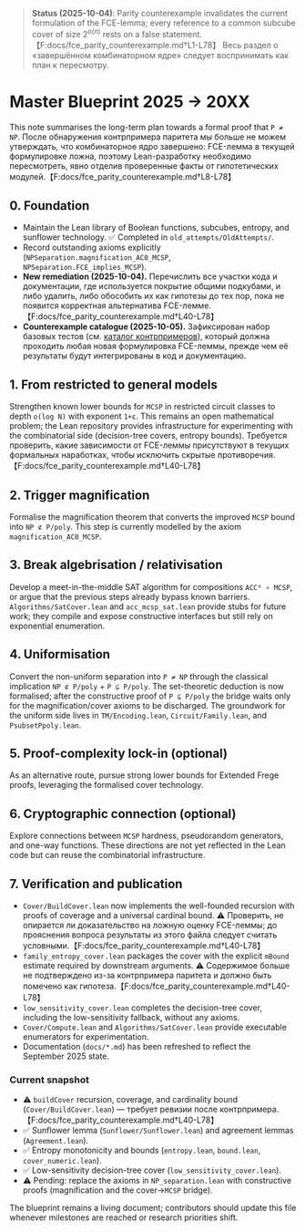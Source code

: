 > **Status (2025-10-04)**: Parity counterexample invalidates the current formulation of the FCE-lemma; every reference to a common subcube cover of size $2^{o(n)}$ rests on a false statement.【F:docs/fce_parity_counterexample.md†L1-L78】 Весь раздел о «завершённом комбинаторном ядре» следует воспринимать как план к пересмотру.

# Master Blueprint 2025 → 20XX

This note summarises the long-term plan towards a formal proof that `P ≠ NP`.  После обнаружения контрпримера паритета мы больше не можем утверждать, что комбинаторное ядро завершено: FCE-лемма в текущей формулировке ложна, поэтому Lean-разработку необходимо пересмотреть, явно отделив проверенные факты от гипотетических модулей.【F:docs/fce_parity_counterexample.md†L8-L78】

## 0. Foundation

* Maintain the Lean library of Boolean functions, subcubes, entropy, and sunflower technology.  ✅ Completed in `old_attempts/OldAttempts/`.
* Record outstanding axioms explicitly (`NPSeparation.magnification_AC0_MCSP`, `NPSeparation.FCE_implies_MCSP`).
* **New remediation (2025-10-04).** Перечислить все участки кода и документации, где используется покрытие общими подкубами, и либо удалить, либо обособить их как гипотезы до тех пор, пока не появится корректная альтернатива FCE-лемме.【F:docs/fce_parity_counterexample.md†L40-L78】
* **Counterexample catalogue (2025-10-05).** Зафиксирован набор базовых тестов (см. [каталог контрпримеров](fce_counterexample_catalog.md)), который должна проходить любая новая формулировка FCE-леммы, прежде чем её результаты будут интегрированы в код и документацию.

## 1. From restricted to general models

Strengthen known lower bounds for `MCSP` in restricted circuit classes to depth `o(log N)` with exponent `1+ε`.  This remains an open mathematical problem; the Lean repository provides infrastructure for experimenting with the combinatorial side (decision-tree covers, entropy bounds).  Требуется проверить, какие зависимости от FCE-леммы присутствуют в текущих формальных наработках, чтобы исключить скрытые противоречия.【F:docs/fce_parity_counterexample.md†L40-L78】

## 2. Trigger magnification

Formalise the magnification theorem that converts the improved `MCSP` bound into `NP ⊄ P/poly`.  This step is currently modelled by the axiom `magnification_AC0_MCSP`.

## 3. Break algebrisation / relativisation

Develop a meet-in-the-middle SAT algorithm for compositions `ACC⁰ ∘ MCSP`, or argue that the previous steps already bypass known barriers.  `Algorithms/SatCover.lean` and `acc_mcsp_sat.lean` provide stubs for future work; they compile and expose constructive interfaces but still rely on exponential enumeration.

## 4. Uniformisation

Convert the non-uniform separation into `P ≠ NP` through the classical implication `NP ⊄ P/poly` + `P ⊆ P/poly`.  The set-theoretic deduction is now formalised; after the constructive proof of `P ⊆ P/poly` the bridge waits only for the magnification/cover axioms to be discharged.  The groundwork for the uniform side lives in `TM/Encoding.lean`, `Circuit/Family.lean`, and `PsubsetPpoly.lean`.

## 5. Proof-complexity lock-in (optional)

As an alternative route, pursue strong lower bounds for Extended Frege proofs, leveraging the formalised cover technology.

## 6. Cryptographic connection (optional)

Explore connections between `MCSP` hardness, pseudorandom generators, and one-way functions.  These directions are not yet reflected in the Lean code but can reuse the combinatorial infrastructure.

## 7. Verification and publication

* `Cover/BuildCover.lean` now implements the well-founded recursion with proofs of coverage and a universal cardinal bound. ⚠️ Проверить, не опирается ли доказательство на ложную оценку FCE-леммы; до прояснения вопроса результаты из этого файла следует считать условными.【F:docs/fce_parity_counterexample.md†L40-L78】
* `family_entropy_cover.lean` packages the cover with the explicit `mBound` estimate required by downstream arguments. ⚠️ Содержимое больше не подтверждено из-за контрпримера паритета и должно быть помечено как гипотеза.【F:docs/fce_parity_counterexample.md†L40-L78】
* `low_sensitivity_cover.lean` completes the decision-tree cover, including the low-sensitivity fallback, without any axioms.
* `Cover/Compute.lean` and `Algorithms/SatCover.lean` provide executable enumerators for experimentation.
* Documentation (`docs/*.md`) has been refreshed to reflect the September 2025 state.

### Current snapshot

* ⚠️ `buildCover` recursion, coverage, and cardinality bound (`Cover/BuildCover.lean`) — требует ревизии после контрпримера.【F:docs/fce_parity_counterexample.md†L40-L78】
* ✅ Sunflower lemma (`Sunflower/Sunflower.lean`) and agreement lemmas (`Agreement.lean`).
* ✅ Entropy monotonicity and bounds (`entropy.lean`, `bound.lean`, `cover_numeric.lean`).
* ✅ Low-sensitivity decision-tree cover (`low_sensitivity_cover.lean`).
* ⚠️ Pending: replace the axioms in `NP_separation.lean` with constructive proofs (magnification and the cover→`MCSP` bridge).

The blueprint remains a living document; contributors should update this file whenever milestones are reached or research priorities shift.
